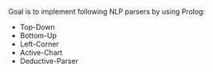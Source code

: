 Goal is to implement following NLP parsers by using Prolog:
* Top-Down
* Bottom-Up
* Left-Corner
* Active-Chart
* Deductive-Parser
